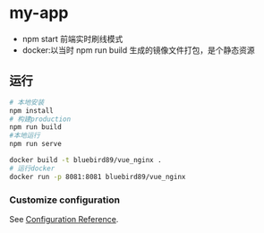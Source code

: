 # my-app

* npm start 前端实时刷线模式
* docker:以当时 npm run build 生成的镜像文件打包，是个静态资源

## 运行

```sh
# 本地安装
npm install
# 构建production
npm run build
#本地运行
npm run serve

docker build -t bluebird89/vue_nginx .
# 运行docker
docker run -p 8081:8081 bluebird89/vue_nginx
```

### Customize configuration

See [Configuration Reference](https://cli.vuejs.org/config/).
